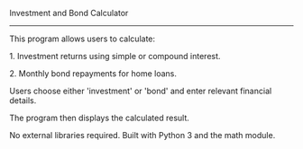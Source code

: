 Investment and Bond Calculator

------------------------------



This program allows users to calculate:



1\. Investment returns using simple or compound interest.

2\. Monthly bond repayments for home loans.



Users choose either 'investment' or 'bond' and enter relevant financial details.

The program then displays the calculated result.



No external libraries required. Built with Python 3 and the math module.

